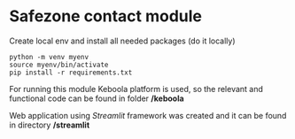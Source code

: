 # Safezone contact module

Create local env and install all needed packages (do it locally)

```
python -m venv myenv
source myenv/bin/activate
pip install -r requirements.txt
```

For running this module Keboola platform is used, so the relevant and functional code can be found in folder **/keboola**

Web application using *Streamlit* framework was created and it can be found in directory **/streamlit**
